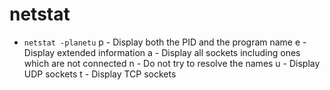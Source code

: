 # netstat 

- `netstat -planetu` 
p - Display both the PID and the program name
e - Display extended information
a - Display all sockets including ones which are not connected
n - Do not try to resolve the names
u - Display UDP sockets
t - Display TCP sockets

